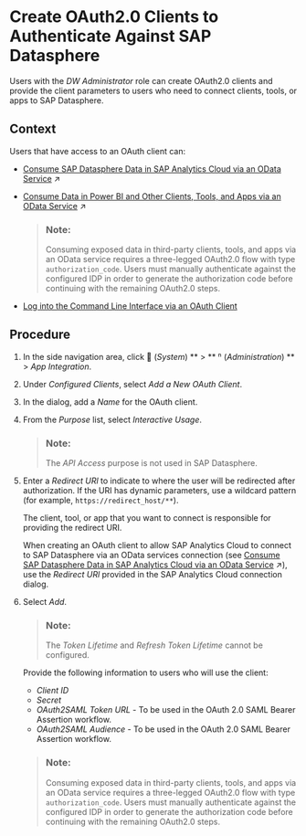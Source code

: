 <!-- loio3f92b46fe0314e8ba60720e409c219fc -->

<link rel="stylesheet" type="text/css" href="../css/sap-icons.css"/>

# Create OAuth2.0 Clients to Authenticate Against SAP Datasphere

Users with the *DW Administrator* role can create OAuth2.0 clients and provide the client parameters to users who need to connect clients, tools, or apps to SAP Datasphere.



## Context

Users that have access to an OAuth client can:

-   [Consume SAP Datasphere Data in SAP Analytics Cloud via an OData Service](https://help.sap.com/viewer/43509d67b8b84e66a30851e832f66911/cloud/en-US/9de2c660fd3b4db2b89ad25e584e8857.html "You can create an import data connection in SAP Analytics Cloud to consume data from a view exposed via the SAP Datasphere OData API and consume it in an SAP Analytics Cloud model.") :arrow_upper_right:
-   [Consume Data in Power BI and Other Clients, Tools, and Apps via an OData Service](https://help.sap.com/viewer/43509d67b8b84e66a30851e832f66911/cloud/en-US/add771abf6f54c9d8de4c7e470a0e6f0.html "You can consume data exposed as views in Microsoft Power BI and other third-party clients, tools, and apps via the OData API.") :arrow_upper_right:

    > ### Note:  
    > Consuming exposed data in third-party clients, tools, and apps via an OData service requires a three-legged OAuth2.0 flow with type `authorization_code`. Users must manually authenticate against the configured IDP in order to generate the authorization code before continuing with the remaining OAuth2.0 steps.

-   [Log into the Command Line Interface via an OAuth Client](../Creating-Spaces-and-Allocating-Storage/log-into-the-command-line-interface-via-an-oauth-client-eb7228a.md)



<a name="loio3f92b46fe0314e8ba60720e409c219fc__steps_bh1_spq_gxb"/>

## Procedure

1.  In the side navigation area, click <span class="FPA-icons"></span> \(*System*\) ** \> ** <span class="Belize-icons"></span> \(*Administration*\) ** \> *App Integration*.

2.  Under *Configured Clients*, select *Add a New OAuth Client*.

3.  In the dialog, add a *Name* for the OAuth client.

4.  From the *Purpose* list, select *Interactive Usage*.

    > ### Note:  
    > The *API Access* purpose is not used in SAP Datasphere.

5.  Enter a *Redirect URl* to indicate to where the user will be redirected after authorization. If the URI has dynamic parameters, use a wildcard pattern \(for example, `https://redirect_host/**`\).

    The client, tool, or app that you want to connect is responsible for providing the redirect URI.

    When creating an OAuth client to allow SAP Analytics Cloud to connect to SAP Datasphere via an OData services connection \(see [Consume SAP Datasphere Data in SAP Analytics Cloud via an OData Service](https://help.sap.com/viewer/43509d67b8b84e66a30851e832f66911/cloud/en-US/9de2c660fd3b4db2b89ad25e584e8857.html "You can create an import data connection in SAP Analytics Cloud to consume data from a view exposed via the SAP Datasphere OData API and consume it in an SAP Analytics Cloud model.") :arrow_upper_right:\), use the *Redirect URl* provided in the SAP Analytics Cloud connection dialog.

6.  Select *Add*.

    > ### Note:  
    > The *Token Lifetime* and *Refresh Token Lifetime* cannot be configured.

    Provide the following information to users who will use the client:

    -   *Client ID*
    -   *Secret*
    -   *OAuth2SAML Token URL* - To be used in the OAuth 2.0 SAML Bearer Assertion workflow.
    -   *OAuth2SAML Audience* - To be used in the OAuth 2.0 SAML Bearer Assertion workflow.

    > ### Note:  
    > Consuming exposed data in third-party clients, tools, and apps via an OData service requires a three-legged OAuth2.0 flow with type `authorization_code`. Users must manually authenticate against the configured IDP in order to generate the authorization code before continuing with the remaining OAuth2.0 steps.


